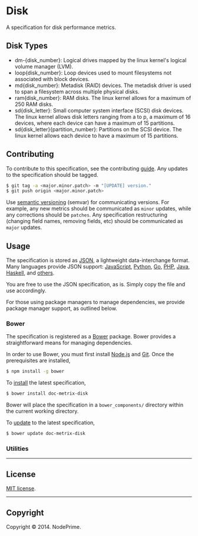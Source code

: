 Disk
===

A specification for disk performance metrics.


## Disk Types

- 	dm-{disk_number}: Logical drives mapped by the linux kernel's logical volume manager (LVM).
- 	loop{disk_number}: Loop devices used to mount filesystems not associated with block devices.
- 	md{disk_number}: Metadisk (RAID) devices. The metadisk driver is used to span a filesystem across multiple physical disks.
- 	ram{disk_number}: RAM disks. The linux kernel allows for a maximum of 250 RAM disks.
- 	sd{disk_letter}: Small computer system interface (SCSI) disk devices. The linux kernel allows disk letters ranging from a to p, a maximum of 16 devices, where each device can have a maximum of 15 partitions.
- 	sd{disk_letter}{partition_number}: Partitions on the SCSI device. The linux kernel allows each device to have a maximum of 15 partitions.


## Contributing

To contribute to this specification, see the contributing [guide](https://github.com/doc-metrix/contributing). Any updates to the specification should be tagged.

``` bash
$ git tag -a <major.minor.patch> -m "[UPDATE] version."
$ git push origin <major.minor.patch>
```

Use [semantic versioning](http://semver.org/) (semvar) for communicating versions. For example, any new metrics should be communicated as `minor` updates, while any corrections should be `patches`. Any specification restructuring (changing field names, removing fields, etc) should be communicated as `major` updates.


## Usage

The specification is stored as [JSON](http://json.org/), a lightweight data-interchange format. Many languages provide JSON support: [JavaScript](http://www.json.org/js.html), [Python](https://docs.python.org/2/library/json.html), [Go](http://golang.org/pkg/encoding/json/), [PHP](http://php.net/manual/en/book.json.php), [Java](http://json.org/java/), [Haskell](http://hackage.haskell.org/package/json), and [others](http://json.org/).

You are free to use the JSON specification, as is. Simply copy the file and use accordingly.

For those using package managers to manage dependencies, we provide package manager support, as outlined below.


### Bower

The specification is registered as a [Bower](http://bower.io) package. Bower provides a straightforward means for managing dependencies.

In order to use Bower, you must first install [Node.js](http://nodejs.org/) and [Git](http://git-scm.com/book/en/Getting-Started-Installing-Git). Once the prerequisites are installed,

``` bash
$ npm install -g bower
```

To [install](http://bower.io/docs/api/#install) the latest specification,

``` bash
$ bower install doc-metrix-disk
```

Bower will place the specification in a `bower_components/` directory within the current working directory.

To [update](http://bower.io/docs/api/#update) to the latest specification,

``` bash
$ bower update doc-metrix-disk
```


### Utilities


---
## License

[MIT license](http://opensource.org/licenses/MIT). 


---
## Copyright

Copyright &copy; 2014. NodePrime.

